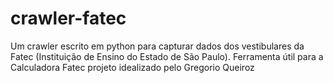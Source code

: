 # crawler-fatec
Um crawler escrito em python para capturar dados dos vestibulares da Fatec (Instituição de Ensino do Estado de São Paulo).  Ferramenta útil para a Calculadora Fatec projeto idealizado pelo Gregorio Queiroz
